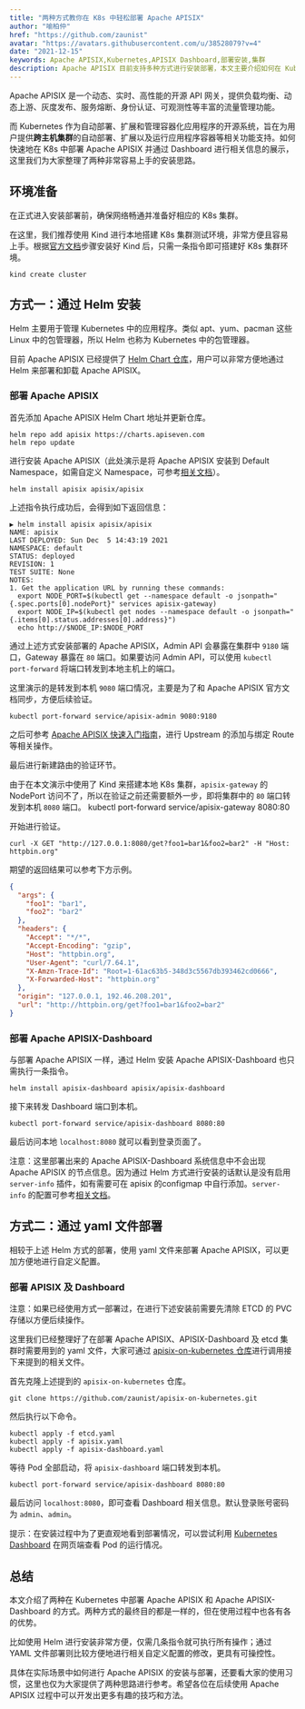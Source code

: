 ```yaml
---
title: "两种方式教你在 K8s 中轻松部署 Apache APISIX"
author: "喻柏仲"
href: "https://github.com/zaunist"
avatar: "https://avatars.githubusercontent.com/u/38528079?v=4"
date: "2021-12-15"
keywords: Apache APISIX,Kubernetes,APISIX Dashboard,部署安装,集群
description: Apache APISIX 目前支持多种方式进行安装部署，本文主要介绍如何在 Kubernetes 环境中部署 Apach APISIX 以及 APISIX-Dashboard。
---
```


Apache APISIX 是一个动态、实时、高性能的开源 API 网关，提供负载均衡、动态上游、灰度发布、服务熔断、身份认证、可观测性等丰富的流量管理功能。

而 Kubernetes 作为自动部署、扩展和管理容器化应用程序的开源系统，旨在为用户提供**跨主机集群**的自动部署、扩展以及运行应用程序容器等相关功能支持。如何快速地在 K8s 中部署 Apache APISIX 并通过 Dashboard 进行相关信息的展示，这里我们为大家整理了两种非常容易上手的安装思路。

## 环境准备

在正式进入安装部署前，确保网络畅通并准备好相应的 K8s 集群。

在这里，我们推荐使用 Kind 进行本地搭建 K8s 集群测试环境，非常方便且容易上手。根据[官方文档](https://kind.sigs.k8s.io/docs/user/quick-start/)步骤安装好 Kind 后，只需一条指令即可搭建好 K8s 集群环境。

```shell
kind create cluster
```

## 方式一：通过 Helm 安装

Helm 主要用于管理 Kubernetes 中的应用程序。类似 apt、yum、pacman 这些 Linux 中的包管理器，所以 Helm 也称为 Kubernetes 中的包管理器。

目前 Apache APISIX 已经提供了 [Helm Chart 仓库](https://github.com/apache/apisix-helm-chart)，用户可以非常方便地通过 Helm 来部署和卸载 Apache APISIX。

### 部署 Apache APISIX

首先添加 Apache APISIX Helm Chart 地址并更新仓库。

```shell
helm repo add apisix https://charts.apiseven.com
helm repo update
```

进行安装 Apache APISIX（此处演示是将 Apache APISIX 安装到 Default Namespace，如需自定义 Namespace，可参考[相关文档](https://kubernetes.io/docs/tasks/administer-cluster/namespaces/#creating-a-new-namespace)）。

```shell
helm install apisix apisix/apisix
```

上述指令执行成功后，会得到如下返回信息：

```shell
▶ helm install apisix apisix/apisix
NAME: apisix
LAST DEPLOYED: Sun Dec  5 14:43:19 2021
NAMESPACE: default
STATUS: deployed
REVISION: 1
TEST SUITE: None
NOTES:
1. Get the application URL by running these commands:
  export NODE_PORT=$(kubectl get --namespace default -o jsonpath="{.spec.ports[0].nodePort}" services apisix-gateway)
  export NODE_IP=$(kubectl get nodes --namespace default -o jsonpath="{.items[0].status.addresses[0].address}")
  echo http://$NODE_IP:$NODE_PORT
```

通过上述方式安装部署的 Apache APISIX，Admin API 会暴露在集群中 `9180` 端口，Gateway 暴露在 `80` 端口。如果要访问 Admin API，可以使用 `kubectl port-forward` 将端口转发到本地主机上的端口。

这里演示的是转发到本机 `9080` 端口情况，主要是为了和 Apache APISIX 官方文档同步，方便后续验证。

```shell
kubectl port-forward service/apisix-admin 9080:9180
```

之后可参考 [Apache APISIX 快速入门指南](https://apisix.apache.org/zh/docs/apisix/getting-started/)，进行 Upstream 的添加与绑定 Route 等相关操作。

最后进行新建路由的验证环节。

由于在本文演示中使用了 Kind 来搭建本地 K8s 集群，`apisix-gateway` 的 NodePort 访问不了，所以在验证之前还需要额外一步，即将集群中的 `80` 端口转发到本机 `8080` 端口。
kubectl port-forward service/apisix-gateway 8080:80

开始进行验证。

```shell
curl -X GET "http://127.0.0.1:8080/get?foo1=bar1&foo2=bar2" -H "Host: httpbin.org"
```

期望的返回结果可以参考下方示例。

```json
{
  "args": {
    "foo1": "bar1",
    "foo2": "bar2"
  },
  "headers": {
    "Accept": "*/*",
    "Accept-Encoding": "gzip",
    "Host": "httpbin.org",
    "User-Agent": "curl/7.64.1",
    "X-Amzn-Trace-Id": "Root=1-61ac63b5-348d3c5567db393462cd0666",
    "X-Forwarded-Host": "httpbin.org"
  },
  "origin": "127.0.0.1, 192.46.208.201",
  "url": "http://httpbin.org/get?foo1=bar1&foo2=bar2"
}
```

### 部署 Apache APISIX-Dashboard

与部署 Apache APISIX 一样，通过 Helm 安装 Apache APISIX-Dashboard 也只需执行一条指令。

```shell
helm install apisix-dashboard apisix/apisix-dashboard
```

接下来转发 Dashboard 端口到本机。

```shell
kubectl port-forward service/apisix-dashboard 8080:80
```

最后访问本地 `localhost:8080` 就可以看到登录页面了。

注意：这里部署出来的 Apache APISIX-Dashboard 系统信息中不会出现 Apache APISIX 的节点信息。因为通过 Helm 方式进行安装的话默认是没有启用 `server-info` 插件，如有需要可在 apisix 的configmap 中自行添加。`server-info` 的配置可参考[相关文档](https://apisix.apache.org/docs/apisix/plugins/server-info/)。

## 方式二：通过 yaml 文件部署

相较于上述 Helm 方式的部署，使用 yaml 文件来部署 Apache APISIX，可以更加方便地进行自定义配置。

### 部署 APISIX 及 Dashboard

注意：如果已经使用方式一部署过，在进行下述安装前需要先清除 ETCD 的 PVC 存储以方便后续操作。

这里我们已经整理好了在部署 Apache APISIX、APISIX-Dashboard 及 etcd 集群时需要用到的 yaml 文件，大家可通过 [apisix-on-kubernetes 仓库](https://github.com/zaunist/apisix-on-kubernetes)进行调用接下来提到的相关文件。

首先克隆上述提到的 `apisix-on-kubernetes` 仓库。

```shell
git clone https://github.com/zaunist/apisix-on-kubernetes.git
```

然后执行以下命令。

```shell
kubectl apply -f etcd.yaml
kubectl apply -f apisix.yaml
kubectl apply -f apisix-dashboard.yaml
```

等待 Pod 全部启动，将 `apisix-dashboard` 端口转发到本机。

```shell
kubectl port-forward service/apisix-dashboard 8080:80
```

最后访问 `localhost:8080`，即可查看 Dashboard 相关信息。默认登录账号密码为 `admin`、`admin`。

提示：在安装过程中为了更直观地看到部署情况，可以尝试利用 [Kubernetes Dashboard](https://github.com/kubernetes/dashboard) 在网页端查看 Pod 的运行情况。

## 总结

本文介绍了两种在 Kubernetes 中部署 Apache APISIX 和 Apache APISIX-Dashboard 的方式。两种方式的最终目的都是一样的，但在使用过程中也各有各的优势。

比如使用 Helm 进行安装非常方便，仅需几条指令就可执行所有操作；通过 YAML 文件部署则比较方便地进行相关自定义配置的修改，更具有可操控性。

具体在实际场景中如何进行 Apache APISIX 的安装与部署，还要看大家的使用习惯，这里也仅为大家提供了两种思路进行参考。希望各位在后续使用 Apache APISIX 过程中可以开发出更多有趣的技巧和方法。
